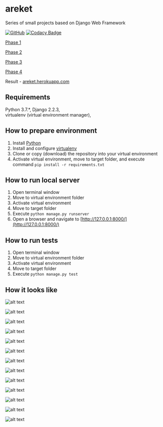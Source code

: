 # areket
Series of small projects based on Django Web Framework

[![GitHub](https://img.shields.io/github/license/mashape/apistatus.svg)](https://github.com/BurhanH/areket/blob/master/LICENSE)
[![Codacy Badge](https://api.codacy.com/project/badge/Grade/194faa458a1347bfac202f240fdae9bf)](https://www.codacy.com/app/BurhanH/areket?utm_source=github.com&amp;utm_medium=referral&amp;utm_content=BurhanH/areket&amp;utm_campaign=Badge_Grade)

[Phase 1](https://github.com/BurhanH/areket-phase-1 "Phase 1") 

[Phase 2](https://github.com/BurhanH/areket-phase-2 "Phase 2")

[Phase 3](https://github.com/BurhanH/areket-phase-3 "Phase 3")

[Phase 4](https://github.com/BurhanH/areket-phase-4 "Phase 4") 

Result - [areket.herokuapp.com](https://areket.herokuapp.com/ "Areket project")

## Requirements
Python 3.7.\*, Django 2.2.3, <br>
virtualenv (virtual environment manager), <br>

## How to prepare environment
1) Install [Python](https://www.python.org/downloads/)
2) Install and configure [virtualenv](https://packaging.python.org/guides/installing-using-pip-and-virtualenv/)
3) Clone or copy (download) the repository into your virtual environment
4) Activate virtual environment, move to target folder, and execute command `pip install -r requirements.txt`

## How to run local server
1) Open terminal window
2) Move to virtual environment folder
3) Activate virtual environment
4) Move to target folder
5) Execute `python manage.py runserver`
6) Open a browser and navigate to [http://127.0.0.1:8000/](http://127.0.0.1:8000/)

## How to run tests
1) Open terminal window
2) Move to virtual environment folder
3) Activate virtual environment
4) Move to target folder
5) Execute `python manage.py test`

## How it looks like

![alt text](https://github.com/BurhanH/areket/raw/master/screenshots/phase-1-1.png "Phase 1. Home page") <br>

![alt text](https://github.com/BurhanH/areket/raw/master/screenshots/phase-1-2.png "Phase 1. About page") <br>

![alt text](https://github.com/BurhanH/areket/raw/master/screenshots/phase-2-1.png "Phase 2. Home page") <br>

![alt text](https://github.com/BurhanH/areket/raw/master/screenshots/phase-2-2.png "Phase 2. Admin login page") <br>

![alt text](https://github.com/BurhanH/areket/raw/master/screenshots/phase-2-3.png "Phase 2. Admin page") <br>

![alt text](https://github.com/BurhanH/areket/raw/master/screenshots/phase-2-4.png "Phase 2. Admin post page") <br>

![alt text](https://github.com/BurhanH/areket/raw/master/screenshots/phase-3-1.png "Phase 3. Home page") <br>

![alt text](https://github.com/BurhanH/areket/raw/master/screenshots/phase-3-2.png "Phase 3. Post page") <br>

![alt text](https://github.com/BurhanH/areket/raw/master/screenshots/phase-3-3.png "Phase 3. Admin page") <br>

![alt text](https://github.com/BurhanH/areket/raw/master/screenshots/phase-3-4.png "Phase 3. Posts page") <br>

![alt text](https://github.com/BurhanH/areket/raw/master/screenshots/phase-3-5.png "Phase 3. Edit post page") <br>

![alt text](https://github.com/BurhanH/areket/raw/master/screenshots/phase-3-6.png "Phase 3. Post history page") <br>

![alt text](https://github.com/BurhanH/areket/raw/master/screenshots/phase-3-7.png "Phase 3. New post page") <br>
